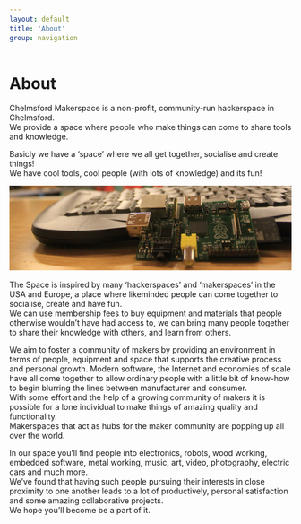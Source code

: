 ```yaml
---
layout: default
title: 'About'
group: navigation
---
```


# About #

Chelmsford Makerspace is a non-profit, community-run hackerspace in Chelmsford.  
We provide a space where people who make things can come to share tools and knowledge.

Basicly we have a ‘space’ where we all get together, socialise and create things!  
We have cool tools, cool people (with lots of knowledge) and its fun!

![Raspberry Pi](/img/raspberry-pi_closeup.png)

The Space is inspired by many ‘hackerspaces’ and ‘makerspaces’ in the USA and Europe, a place where likeminded people can come together to socialise, create and have fun.  
We can use membership fees to buy equipment and materials that people otherwise wouldn’t have had access to, we can bring many people together to share their knowledge with others, and learn from others.

We aim to foster a community of makers by providing an environment in terms of people, equipment and space that supports the creative process and personal growth. Modern software, the Internet and economies of scale have all come together to allow ordinary people with a little bit of know-how to begin blurring the lines between manufacturer and consumer.  
With some effort and the help of a growing community of makers it is possible for a lone individual to make things of amazing quality and functionality.  
Makerspaces that act as hubs for the maker community are popping up all over the world.

In our space you’ll find people into electronics, robots, wood working, embedded software, metal working, music, art, video, photography, electric cars and much more.  
We’ve found that having such people pursuing their interests in close proximity to one another leads to a lot of productively, personal satisfaction and some amazing collaborative projects.  
We hope you’ll become be a part of it.